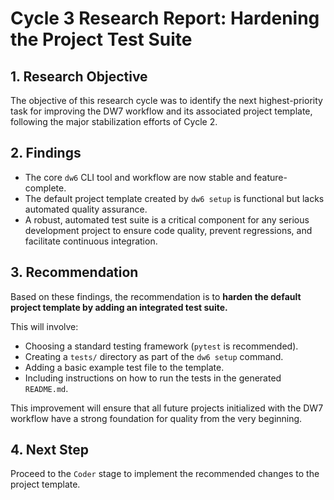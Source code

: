 # Cycle 3 Research Report: Hardening the Project Test Suite

## 1. Research Objective

The objective of this research cycle was to identify the next highest-priority task for improving the DW7 workflow and its associated project template, following the major stabilization efforts of Cycle 2.

## 2. Findings

- The core `dw6` CLI tool and workflow are now stable and feature-complete.
- The default project template created by `dw6 setup` is functional but lacks automated quality assurance.
- A robust, automated test suite is a critical component for any serious development project to ensure code quality, prevent regressions, and facilitate continuous integration.

## 3. Recommendation

Based on these findings, the recommendation is to **harden the default project template by adding an integrated test suite.**

This will involve:

- Choosing a standard testing framework (`pytest` is recommended).
- Creating a `tests/` directory as part of the `dw6 setup` command.
- Adding a basic example test file to the template.
- Including instructions on how to run the tests in the generated `README.md`.

This improvement will ensure that all future projects initialized with the DW7 workflow have a strong foundation for quality from the very beginning.

## 4. Next Step

Proceed to the `Coder` stage to implement the recommended changes to the project template.
